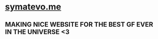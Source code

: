 # [symatevo.me](https://symatevo.me/)
## MAKING NICE WEBSITE FOR THE BEST GF EVER IN THE UNIVERSE <3
